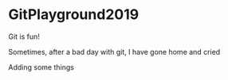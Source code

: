 # GitPlayground2019

Git is fun!

Sometimes, after a bad day with git, I have gone home and cried

Adding some things